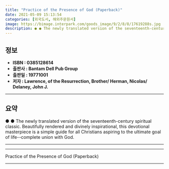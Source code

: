 ```yaml
---
title: "Practice of the Presence of God (Paperback)"
date: 2021-05-09 15:13:54
categories: [외국도서, 해외주문원서]
image: https://bimage.interpark.com/goods_image/9/2/8/8/17619288s.jpg
description: ● ● The newly translated version of the seventeenth-century spiritual classic. Beautifully rendered and divinely inspirational, this devotional masterpiece is
---
```


## **정보**

- **ISBN : 0385128614**
- **출판사 : Bantam Dell Pub Group**
- **출판일 : 19771001**
- **저자 : Lawrence, of the Resurrection, Brother/ Herman, Nicolas/ Delaney, John J.**

------



## **요약**

●  ●  The newly translated version of the seventeenth-century spiritual classic. Beautifully rendered and divinely inspirational, this devotional masterpiece is a simple guide for all Christians aspiring to the ultimate goal of life--complete union with God. 

------



------


Practice of the Presence of God (Paperback) 

------


